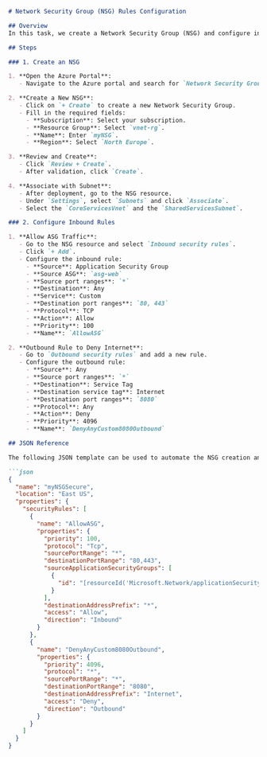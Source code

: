 ```markdown
# Network Security Group (NSG) Rules Configuration

## Overview
In this task, we create a Network Security Group (NSG) and configure inbound and outbound rules to control traffic to and from the associated resources.

## Steps

### 1. Create an NSG

1. **Open the Azure Portal**:
   - Navigate to the Azure portal and search for `Network Security Groups`.

2. **Create a New NSG**:
   - Click on `+ Create` to create a new Network Security Group.
   - Fill in the required fields:
     - **Subscription**: Select your subscription.
     - **Resource Group**: Select `vnet-rg`.
     - **Name**: Enter `myNSG`.
     - **Region**: Select `North Europe`.

3. **Review and Create**:
   - Click `Review + Create`.
   - After validation, click `Create`.

4. **Associate with Subnet**:
   - After deployment, go to the NSG resource.
   - Under `Settings`, select `Subnets` and click `Associate`.
   - Select the `CoreServicesVnet` and the `SharedServicesSubnet`.

### 2. Configure Inbound Rules

1. **Allow ASG Traffic**:
   - Go to the NSG resource and select `Inbound security rules`.
   - Click `+ Add`.
   - Configure the inbound rule:
     - **Source**: Application Security Group
     - **Source ASG**: `asg-web`
     - **Source port ranges**: `*`
     - **Destination**: Any
     - **Service**: Custom
     - **Destination port ranges**: `80, 443`
     - **Protocol**: TCP
     - **Action**: Allow
     - **Priority**: 100
     - **Name**: `AllowASG`

2. **Outbound Rule to Deny Internet**:
   - Go to `Outbound security rules` and add a new rule.
   - Configure the outbound rule:
     - **Source**: Any
     - **Source port ranges**: `*`
     - **Destination**: Service Tag
     - **Destination service tag**: Internet
     - **Destination port ranges**: `8080`
     - **Protocol**: Any
     - **Action**: Deny
     - **Priority**: 4096
     - **Name**: `DenyAnyCustom8080Outbound`

## JSON Reference

The following JSON template can be used to automate the NSG creation and rule configuration:

```json
{
  "name": "myNSGSecure",
  "location": "East US",
  "properties": {
    "securityRules": [
      {
        "name": "AllowASG",
        "properties": {
          "priority": 100,
          "protocol": "Tcp",
          "sourcePortRange": "*",
          "destinationPortRange": "80,443",
          "sourceApplicationSecurityGroups": [
            {
              "id": "[resourceId('Microsoft.Network/applicationSecurityGroups', 'asg-web')]"
            }
          ],
          "destinationAddressPrefix": "*",
          "access": "Allow",
          "direction": "Inbound"
        }
      },
      {
        "name": "DenyAnyCustom8080Outbound",
        "properties": {
          "priority": 4096,
          "protocol": "*",
          "sourcePortRange": "*",
          "destinationPortRange": "8080",
          "destinationAddressPrefix": "Internet",
          "access": "Deny",
          "direction": "Outbound"
        }
      }
    ]
  }
}
